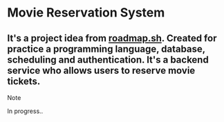 # Movie Reservation System
## It's a project idea from [roadmap.sh](https://roadmap.sh/projects/movie-reservation-system). Created for practice a programming language, database, scheduling and authentication. It's a backend service who allows users to reserve movie tickets.

> [!NOTE]
> In progress..
